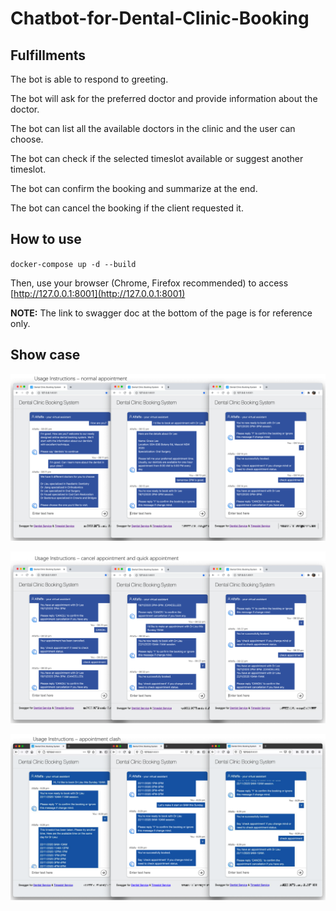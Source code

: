 # Chatbot-for-Dental-Clinic-Booking

## Fulfillments
The bot is able to respond to greeting.

The bot will ask for the preferred doctor and provide information about the doctor.

The bot can list all the available doctors in the clinic and the user can choose.

The bot can check if the selected timeslot available or suggest another timeslot.

The bot can confirm the booking and summarize at the end.

The bot can cancel the booking if the client requested it.

## How to use

`docker-compose up -d --build`

Then, use your browser (Chrome, Firefox recommended) to access [http://127.0.0.1:8001](http://127.0.0.1:8001)

**NOTE:** The link to swagger doc at the bottom of the page is for reference only.

## Show case

![](https://github.com/n3ih7/Chatbot-for-Dental-Clinic-Booking/blob/main/archive/Screen%20Shot%202020-11-26%20at%209.15.29%20pm.png?raw=true)

![](https://github.com/n3ih7/Chatbot-for-Dental-Clinic-Booking/blob/main/archive/Screen%20Shot%202020-11-26%20at%209.15.33%20pm.png?raw=true)

![](https://github.com/n3ih7/Chatbot-for-Dental-Clinic-Booking/blob/main/archive/Screen%20Shot%202020-11-26%20at%209.15.35%20pm.png?raw=true)
